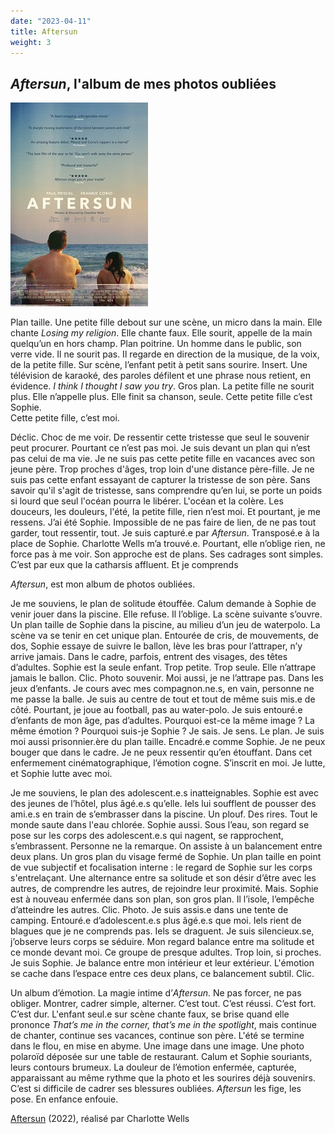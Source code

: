 ```yaml
--- 
date: "2023-04-11"
title: Aftersun
weight: 3
---
```


## *Aftersun*, l'album de mes photos oubliées

![Aftersun](../Aftersun.jpg)

Plan taille. Une petite fille debout sur une scène, un micro dans la main. Elle chante *Losing my religion*. Elle chante faux. Elle sourit, appelle de la main quelqu’un en hors champ. Plan poitrine. Un homme dans le public, son verre vide. Il ne sourit pas. Il regarde en direction de la musique, de la voix, de la petite fille. Sur scène, l’enfant petit à petit sans sourire. Insert. Une télévision de karaoké, des paroles défilent et une phrase nous retient, en évidence. *I think I thought I saw you try*. Gros plan. La petite fille ne sourit plus. Elle n’appelle plus. Elle finit sa chanson, seule. Cette petite fille c’est Sophie.  
Cette petite fille, c’est moi.  

Déclic. Choc de me voir. De ressentir cette tristesse que seul le souvenir peut procurer. Pourtant ce n’est pas moi. Je suis devant un plan qui n’est pas celui de ma vie. Je ne suis pas cette petite fille en vacances avec son jeune père. Trop proches d'âges, trop loin d'une distance père-fille. Je ne suis pas cette enfant essayant de capturer la tristesse de son père. Sans savoir qu'il s'agit de tristesse, sans comprendre qu’en lui, se porte un poids si lourd que seul l'océan pourra le libérer. L'océan et la colère. Les douceurs, les douleurs, l'été, la petite fille, rien n’est moi. Et pourtant, je me ressens. J’ai été Sophie. Impossible de ne pas faire de lien, de ne pas tout garder, tout ressentir, tout. Je suis capturé.e par *Aftersun*. Transposé.e à la place de Sophie. Charlotte Wells m’a trouvé.e. Pourtant, elle n’oblige rien, ne force pas à me voir. Son approche est de plans. Ses cadrages sont simples. C’est par eux que la catharsis affluent. Et je comprends

*Aftersun*, est mon album de photos oubliées. 

Je me souviens, le plan de solitude étouffée. Calum demande à Sophie de venir jouer dans la piscine. Elle refuse. Il l’oblige. La scène suivante s’ouvre. Un plan taille de Sophie dans la piscine, au milieu d’un jeu de waterpolo. La scène va se tenir en cet unique plan. Entourée de cris, de mouvements, de dos, Sophie essaye de suivre le ballon, lève les bras pour l’attraper, n’y arrive jamais. Dans le cadre, parfois, entrent des visages, des têtes d’adultes. Sophie est la seule enfant. Trop petite. Trop seule. Elle n’attrape jamais le ballon. Clic. Photo souvenir. Moi aussi, je ne l’attrape pas. Dans les jeux d’enfants. Je cours avec mes compagnon.ne.s, en vain, personne ne me passe la balle. Je suis au centre de tout et tout de même suis mis.e de côté. Pourtant, je joue au football, pas au water-polo. Je suis entouré.e d’enfants de mon âge, pas d’adultes. Pourquoi est-ce la même image ? La même émotion ? Pourquoi suis-je Sophie ? Je sais. Je sens. Le plan. Je suis moi aussi prisonnier.ère du plan taille. Encadré.e comme Sophie. Je ne peux bouger que dans le cadre. Je ne peux ressentir qu’en étouffant. Dans cet enfermement cinématographique, l’émotion cogne. S’inscrit en moi. Je lutte, et Sophie lutte avec moi.   

Je me souviens, le plan des adolescent.e.s inatteignables. Sophie est avec des jeunes de l’hôtel, plus âgé.e.s qu’elle. Iels lui soufflent de pousser des ami.e.s en train de s’embrasser dans la piscine. Un plouf. Des rires. Tout le monde saute dans l'eau chlorée. Sophie aussi. Sous l’eau, son regard se pose sur les corps des adolescent.e.s qui nagent, se rapprochent, s’embrassent. Personne ne la remarque. On assiste à un balancement entre deux plans. Un gros plan du visage fermé de Sophie. Un plan taille en point de vue subjectif et focalisation interne : le regard de Sophie sur les corps s'entrelaçant. Une alternance entre sa solitude et son désir d’être avec les autres, de comprendre les autres, de rejoindre leur proximité. Mais. Sophie est à nouveau enfermée dans son plan, son gros plan. Il l’isole, l’empêche d’atteindre les autres. Clic. Photo. Je suis assis.e dans une tente de camping. Entouré.e d’adolescent.e.s plus âgé.e.s que moi. Iels rient de blagues que je ne comprends pas. Iels se draguent. Je suis silencieux.se, j’observe leurs corps se séduire. Mon regard balance entre ma solitude et ce monde devant moi. Ce groupe de presque adultes. Trop loin, si proches. Je suis Sophie. Je balance entre mon intérieur et leur extérieur. L'émotion se cache dans l’espace entre ces deux plans, ce balancement subtil.
 Clic.  
 
Un album d’émotion. La magie intime d’*Aftersun*. Ne pas forcer, ne pas obliger. Montrer, cadrer simple, alterner. C’est tout. C’est réussi. C’est fort. C’est dur. L'enfant seul.e sur scène chante faux, se brise quand elle prononce *That’s me in the corner, that’s me in the spotlight*, mais continue de chanter, continue ses vacances, continue son père. L'été se termine dans le flou, en mise en abyme. Une image dans une image. Une photo polaroïd déposée sur une table de restaurant. Calum et Sophie souriants, leurs contours brumeux. La douleur de l’émotion enfermée, capturée, apparaissant au même rythme que la photo et les sourires déjà souvenirs. C’est si difficile de cadrer ses blessures oubliées. *Aftersun* les fige, les pose. En enfance enfouie.

[Aftersun](https://www.youtube.com/watch?v=G9jOaggGPKQ) (2022), réalisé par Charlotte Wells




